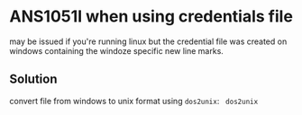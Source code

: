 # ANS1051I when using credentials file

may be issued if you're running linux but the credential file was created on windows containing the windoze specific new line marks.

## Solution
convert file from windows to unix format using `dos2unix`:
<code>
dos2unix <credentials file>
</code>
